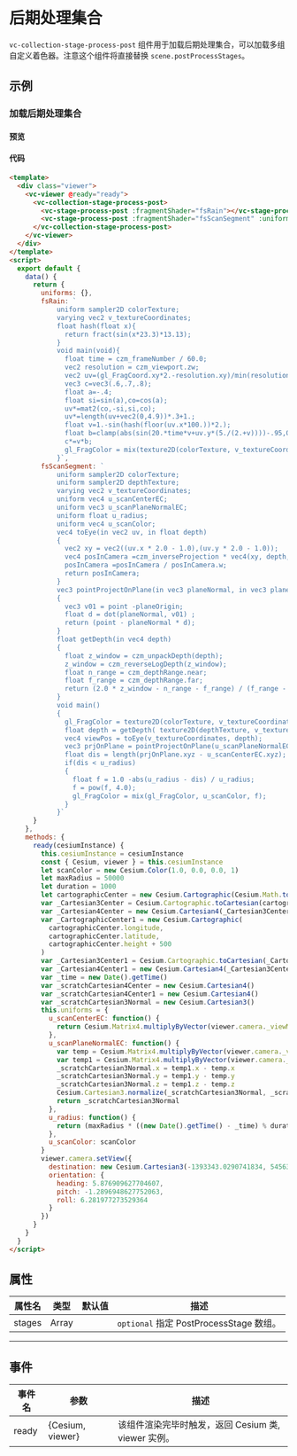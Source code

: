 # 后期处理集合

`vc-collection-stage-process-post` 组件用于加载后期处理集合，可以加载多组自定义着色器。注意这个组件将直接替换 `scene.postProcessStages`。

## 示例

### 加载后期处理集合

#### 预览

<doc-preview>
  <template>
    <div class="viewer">
      <vc-viewer @ready="ready" >
        <vc-collection-stage-process-post>
          <vc-stage-process-post :fragmentShader="fsRain"></vc-stage-process-post>
          <vc-stage-process-post :fragmentShader="fsScanSegment" :uniforms="uniforms"></vc-stage-process-post>
        </vc-collection-stage-process-post>
      </vc-viewer>
    </div>
  </template>
  <script>
    export default {
      data () {
        return {
          uniforms: {},
          fsRain: `
            uniform sampler2D colorTexture;
            varying vec2 v_textureCoordinates;
            float hash(float x){
              return fract(sin(x*23.3)*13.13);
            }
            void main(void){
              float time = czm_frameNumber / 60.0;
              vec2 resolution = czm_viewport.zw;
              vec2 uv=(gl_FragCoord.xy*2.-resolution.xy)/min(resolution.x,resolution.y);
              vec3 c=vec3(.6,.7,.8);
              float a=-.4;
              float si=sin(a),co=cos(a);
              uv*=mat2(co,-si,si,co);
              uv*=length(uv+vec2(0,4.9))*.3+1.;
              float v=1.-sin(hash(floor(uv.x*100.))*2.);
              float b=clamp(abs(sin(20.*time*v+uv.y*(5./(2.+v))))-.95,0.,1.)*20.;
              c*=v*b;
              gl_FragColor = mix(texture2D(colorTexture, v_textureCoordinates), vec4(c,1), 0.5);
            }`,
          fsScanSegment: `
            uniform sampler2D colorTexture;
            uniform sampler2D depthTexture;
            varying vec2 v_textureCoordinates;
            uniform vec4 u_scanCenterEC;
            uniform vec3 u_scanPlaneNormalEC;
            uniform float u_radius;
            uniform vec4 u_scanColor;
            vec4 toEye(in vec2 uv, in float depth)
            {
              vec2 xy = vec2((uv.x * 2.0 - 1.0),(uv.y * 2.0 - 1.0));
              vec4 posInCamera =czm_inverseProjection * vec4(xy, depth, 1.0);
              posInCamera =posInCamera / posInCamera.w;
              return posInCamera;
            }
            vec3 pointProjectOnPlane(in vec3 planeNormal, in vec3 planeOrigin, in vec3 point)
            {
              vec3 v01 = point -planeOrigin;
              float d = dot(planeNormal, v01) ;
              return (point - planeNormal * d);
            }
            float getDepth(in vec4 depth)
            {
              float z_window = czm_unpackDepth(depth);
              z_window = czm_reverseLogDepth(z_window);
              float n_range = czm_depthRange.near;
              float f_range = czm_depthRange.far;
              return (2.0 * z_window - n_range - f_range) / (f_range - n_range);
            }
            void main()
            {
              gl_FragColor = texture2D(colorTexture, v_textureCoordinates);
              float depth = getDepth( texture2D(depthTexture, v_textureCoordinates));
              vec4 viewPos = toEye(v_textureCoordinates, depth);
              vec3 prjOnPlane = pointProjectOnPlane(u_scanPlaneNormalEC.xyz, u_scanCenterEC.xyz, viewPos.xyz);
              float dis = length(prjOnPlane.xyz - u_scanCenterEC.xyz);
              if(dis < u_radius)
              {
                float f = 1.0 -abs(u_radius - dis) / u_radius;
                f = pow(f, 4.0);
                gl_FragColor = mix(gl_FragColor, u_scanColor, f);
              }
            }`
        }
      },
      methods: {
        ready (cesiumInstance) {
          this.cesiumInstance = cesiumInstance
          const {Cesium, viewer} = this.cesiumInstance
          let scanColor = new Cesium.Color(1.0, 0.0, 0.0, 1)
          let maxRadius = 50000
          let duration = 1000
          let cartographicCenter = new Cesium.Cartographic(Cesium.Math.toRadians(103.65), Cesium.Math.toRadians(32.07), 2290 + 250)
          var _Cartesian3Center = Cesium.Cartographic.toCartesian(cartographicCenter)
          var _Cartesian4Center = new Cesium.Cartesian4(_Cartesian3Center.x, _Cartesian3Center.y, _Cartesian3Center.z, 1)
          var _CartographicCenter1 = new Cesium.Cartographic(cartographicCenter.longitude, cartographicCenter.latitude, cartographicCenter.height + 500)
          var _Cartesian3Center1 = Cesium.Cartographic.toCartesian(_CartographicCenter1)
          var _Cartesian4Center1 = new Cesium.Cartesian4(_Cartesian3Center1.x, _Cartesian3Center1.y, _Cartesian3Center1.z, 1)
          var _time = (new Date()).getTime()
          var _scratchCartesian4Center = new Cesium.Cartesian4()
          var _scratchCartesian4Center1 = new Cesium.Cartesian4()
          var _scratchCartesian3Normal = new Cesium.Cartesian3()
          this.uniforms = {
            u_scanCenterEC: function () {
              return Cesium.Matrix4.multiplyByVector(viewer.camera._viewMatrix, _Cartesian4Center, _scratchCartesian4Center)
            },
            u_scanPlaneNormalEC: function () {
              var temp = Cesium.Matrix4.multiplyByVector(viewer.camera._viewMatrix, _Cartesian4Center, _scratchCartesian4Center)
              var temp1 = Cesium.Matrix4.multiplyByVector(viewer.camera._viewMatrix, _Cartesian4Center1, _scratchCartesian4Center1)
              _scratchCartesian3Normal.x = temp1.x - temp.x
              _scratchCartesian3Normal.y = temp1.y - temp.y
              _scratchCartesian3Normal.z = temp1.z - temp.z
              Cesium.Cartesian3.normalize(_scratchCartesian3Normal, _scratchCartesian3Normal)
              return _scratchCartesian3Normal
            },
            u_radius: function () {
              return maxRadius * (((new Date()).getTime() - _time) % duration) / duration
            },
            u_scanColor: scanColor
          }
          viewer.camera.setView({
            destination: new Cesium.Cartesian3(-1393343.0290741834, 5456331.793439052, 3386100.742517333),
            orientation: {
              heading: 5.876909627704607,
              pitch: -1.2896948627752063,
              roll: 6.281977273529364
            }
          })
        }
      }
    }
  </script>
</doc-preview>

#### 代码

```html
<template>
  <div class="viewer">
    <vc-viewer @ready="ready">
      <vc-collection-stage-process-post>
        <vc-stage-process-post :fragmentShader="fsRain"></vc-stage-process-post>
        <vc-stage-process-post :fragmentShader="fsScanSegment" :uniforms="uniforms"></vc-stage-process-post>
      </vc-collection-stage-process-post>
    </vc-viewer>
  </div>
</template>
<script>
  export default {
    data() {
      return {
        uniforms: {},
        fsRain: `
            uniform sampler2D colorTexture;
            varying vec2 v_textureCoordinates;
            float hash(float x){
              return fract(sin(x*23.3)*13.13);
            }
            void main(void){
              float time = czm_frameNumber / 60.0;
              vec2 resolution = czm_viewport.zw;
              vec2 uv=(gl_FragCoord.xy*2.-resolution.xy)/min(resolution.x,resolution.y);
              vec3 c=vec3(.6,.7,.8);
              float a=-.4;
              float si=sin(a),co=cos(a);
              uv*=mat2(co,-si,si,co);
              uv*=length(uv+vec2(0,4.9))*.3+1.;
              float v=1.-sin(hash(floor(uv.x*100.))*2.);
              float b=clamp(abs(sin(20.*time*v+uv.y*(5./(2.+v))))-.95,0.,1.)*20.;
              c*=v*b;
              gl_FragColor = mix(texture2D(colorTexture, v_textureCoordinates), vec4(c,1), 0.5);
            }`,
        fsScanSegment: `
            uniform sampler2D colorTexture;
            uniform sampler2D depthTexture;
            varying vec2 v_textureCoordinates;
            uniform vec4 u_scanCenterEC;
            uniform vec3 u_scanPlaneNormalEC;
            uniform float u_radius;
            uniform vec4 u_scanColor;
            vec4 toEye(in vec2 uv, in float depth)
            {
              vec2 xy = vec2((uv.x * 2.0 - 1.0),(uv.y * 2.0 - 1.0));
              vec4 posInCamera =czm_inverseProjection * vec4(xy, depth, 1.0);
              posInCamera =posInCamera / posInCamera.w;
              return posInCamera;
            }
            vec3 pointProjectOnPlane(in vec3 planeNormal, in vec3 planeOrigin, in vec3 point)
            {
              vec3 v01 = point -planeOrigin;
              float d = dot(planeNormal, v01) ;
              return (point - planeNormal * d);
            }
            float getDepth(in vec4 depth)
            {
              float z_window = czm_unpackDepth(depth);
              z_window = czm_reverseLogDepth(z_window);
              float n_range = czm_depthRange.near;
              float f_range = czm_depthRange.far;
              return (2.0 * z_window - n_range - f_range) / (f_range - n_range);
            }
            void main()
            {
              gl_FragColor = texture2D(colorTexture, v_textureCoordinates);
              float depth = getDepth( texture2D(depthTexture, v_textureCoordinates));
              vec4 viewPos = toEye(v_textureCoordinates, depth);
              vec3 prjOnPlane = pointProjectOnPlane(u_scanPlaneNormalEC.xyz, u_scanCenterEC.xyz, viewPos.xyz);
              float dis = length(prjOnPlane.xyz - u_scanCenterEC.xyz);
              if(dis < u_radius)
              {
                float f = 1.0 -abs(u_radius - dis) / u_radius;
                f = pow(f, 4.0);
                gl_FragColor = mix(gl_FragColor, u_scanColor, f);
              }
            }`
      }
    },
    methods: {
      ready(cesiumInstance) {
        this.cesiumInstance = cesiumInstance
        const { Cesium, viewer } = this.cesiumInstance
        let scanColor = new Cesium.Color(1.0, 0.0, 0.0, 1)
        let maxRadius = 50000
        let duration = 1000
        let cartographicCenter = new Cesium.Cartographic(Cesium.Math.toRadians(103.65), Cesium.Math.toRadians(32.07), 2290 + 250)
        var _Cartesian3Center = Cesium.Cartographic.toCartesian(cartographicCenter)
        var _Cartesian4Center = new Cesium.Cartesian4(_Cartesian3Center.x, _Cartesian3Center.y, _Cartesian3Center.z, 1)
        var _CartographicCenter1 = new Cesium.Cartographic(
          cartographicCenter.longitude,
          cartographicCenter.latitude,
          cartographicCenter.height + 500
        )
        var _Cartesian3Center1 = Cesium.Cartographic.toCartesian(_CartographicCenter1)
        var _Cartesian4Center1 = new Cesium.Cartesian4(_Cartesian3Center1.x, _Cartesian3Center1.y, _Cartesian3Center1.z, 1)
        var _time = new Date().getTime()
        var _scratchCartesian4Center = new Cesium.Cartesian4()
        var _scratchCartesian4Center1 = new Cesium.Cartesian4()
        var _scratchCartesian3Normal = new Cesium.Cartesian3()
        this.uniforms = {
          u_scanCenterEC: function() {
            return Cesium.Matrix4.multiplyByVector(viewer.camera._viewMatrix, _Cartesian4Center, _scratchCartesian4Center)
          },
          u_scanPlaneNormalEC: function() {
            var temp = Cesium.Matrix4.multiplyByVector(viewer.camera._viewMatrix, _Cartesian4Center, _scratchCartesian4Center)
            var temp1 = Cesium.Matrix4.multiplyByVector(viewer.camera._viewMatrix, _Cartesian4Center1, _scratchCartesian4Center1)
            _scratchCartesian3Normal.x = temp1.x - temp.x
            _scratchCartesian3Normal.y = temp1.y - temp.y
            _scratchCartesian3Normal.z = temp1.z - temp.z
            Cesium.Cartesian3.normalize(_scratchCartesian3Normal, _scratchCartesian3Normal)
            return _scratchCartesian3Normal
          },
          u_radius: function() {
            return (maxRadius * ((new Date().getTime() - _time) % duration)) / duration
          },
          u_scanColor: scanColor
        }
        viewer.camera.setView({
          destination: new Cesium.Cartesian3(-1393343.0290741834, 5456331.793439052, 3386100.742517333),
          orientation: {
            heading: 5.876909627704607,
            pitch: -1.2896948627752063,
            roll: 6.281977273529364
          }
        })
      }
    }
  }
</script>
```

## 属性

<!-- prettier-ignore -->
| 属性名 | 类型 | 默认值 | 描述 |
| ---------------------- | ------- | ------ | -------------------------------------------------------------------------- |
| stages | Array | | `optional` 指定 PostProcessStage 数组。|

---

## 事件

| 事件名 | 参数             | 描述                                                |
| ------ | ---------------- | --------------------------------------------------- |
| ready  | {Cesium, viewer} | 该组件渲染完毕时触发，返回 Cesium 类, viewer 实例。 |
